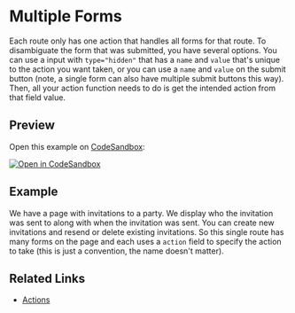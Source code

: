 # Multiple Forms

Each route only has one action that handles all forms for that route. To disambiguate the form that was submitted, you have several options. You can use a input with `type="hidden"` that has a `name` and `value` that's unique to the action you want taken, or you can use a `name` and `value` on the submit button (note, a single form can also have multiple submit buttons this way). Then, all your action function needs to do is get the intended action from that field value.

## Preview

Open this example on [CodeSandbox](https://codesandbox.com):

[![Open in CodeSandbox](https://codesandbox.io/static/img/play-codesandbox.svg)](https://codesandbox.io/s/github/remix-run/remix/tree/main/examples/multiple-forms)

## Example

We have a page with invitations to a party. We display who the invitation was sent to along with when the invitation was sent. You can create new invitations and resend or delete existing invitations. So this single route has many forms on the page and each uses a `action` field to specify the action to take (this is just a convention, the name doesn't matter).

## Related Links

- [Actions](https://remix.run/api/conventions#action)
